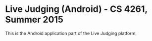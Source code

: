 Live Judging (Android) - CS 4261, Summer 2015
=============================================

This is the Android application part of the Live Judging platform.

